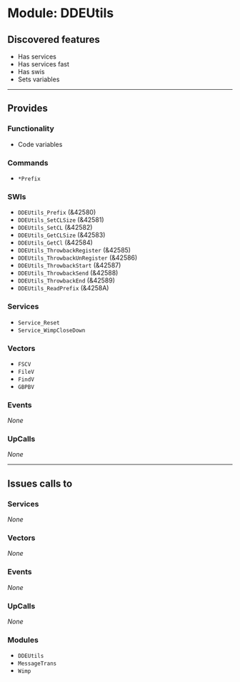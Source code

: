 # Module: DDEUtils

## Discovered features


* Has services
* Has services fast
* Has swis
* Sets variables

---

## Provides

### Functionality


* Code variables

### Commands


* `*Prefix`


### SWIs


* `DDEUtils_Prefix` (&42580)
* `DDEUtils_SetCLSize` (&42581)
* `DDEUtils_SetCL` (&42582)
* `DDEUtils_GetCLSize` (&42583)
* `DDEUtils_GetCl` (&42584)
* `DDEUtils_ThrowbackRegister` (&42585)
* `DDEUtils_ThrowbackUnRegister` (&42586)
* `DDEUtils_ThrowbackStart` (&42587)
* `DDEUtils_ThrowbackSend` (&42588)
* `DDEUtils_ThrowbackEnd` (&42589)
* `DDEUtils_ReadPrefix` (&4258A)


### Services


* `Service_Reset`
* `Service_WimpCloseDown`


### Vectors


* `FSCV`
* `FileV`
* `FindV`
* `GBPBV`


### Events


*None*


### UpCalls


*None*


---

## Issues calls to

### Services


*None*


### Vectors


*None*


### Events


*None*


### UpCalls


*None*


### Modules


* `DDEUtils`
* `MessageTrans`
* `Wimp`


